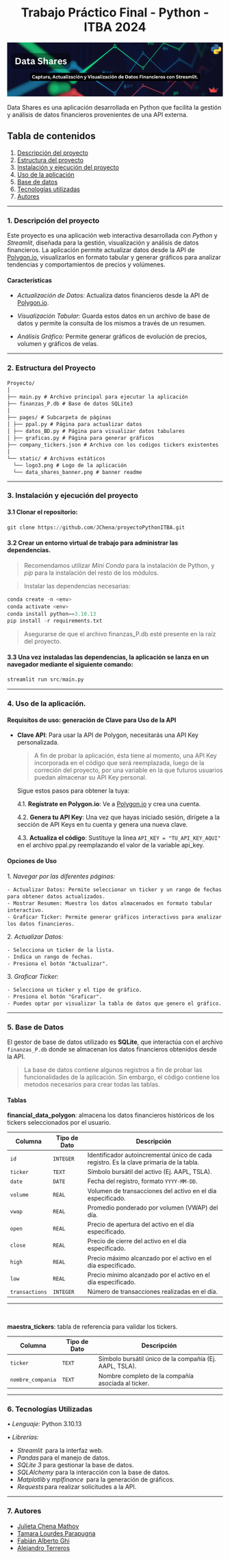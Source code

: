 # <div style="text-align: center"> Trabajo Práctico Final - Python - ITBA 2024 </div>

![Banner](/static/data_shares_banner.png)

Data Shares es una aplicación desarrollada en Python que facilita la gestión y análisis de datos financieros provenientes de una API externa.

## Tabla de contenidos

1. [Descripción del proyecto](#1-descripción-del-proyecto)
2. [Estructura del proyecto](#2-estructura-del-proyecto)
3. [Instalación y ejecución del proyecto](#3-instalación-y-ejecución-del-proyecto)
4. [Uso de la aplicación](#4-uso-de-la-aplicación)
5. [Base de datos](#5-base-de-datos)
6. [Tecnologías utilizadas](#6-tecnologías-utilizadas)
7. [Autores](#7-autores)

---

### 1. Descripción del proyecto

Este proyecto es una aplicación web interactiva desarrollada con _Python_ y _Streamlit_, diseñada para la gestión, visualización y análisis de datos financieros. La aplicación permite actualizar datos desde la API de [Polygon.io](https://polygon.io/), visualizarlos en formato tabular y generar gráficos para analizar tendencias y comportamientos de precios y volúmenes.

#### Características

- ⁠*Actualización de Datos:* Actualiza datos financieros desde la API de [Polygon.io](https://polygon.io/).

- ⁠*Visualización Tabular:* Guarda estos datos en un archivo de base de datos y permite la consulta de los mismos a través de un resumen.

- ⁠*Análisis Gráfico:* Permite generar gráficos de evolución de precios, volumen y gráficos de velas.

---

### 2. Estructura del Proyecto

```⁠
Proyecto/
│
├── main.py # Archivo principal para ejecutar la aplicación
├── finanzas_P.db # Base de datos SQLite3
│
├── pages/ # Subcarpeta de páginas
│ ├── ppal.py # Página para actualizar datos
│ ├── datos_BD.py # Página para visualizar datos tabulares
│ ├── graficas.py # Página para generar gráficos
├── company_tickers.json # Archivo con los codigos tickers existentes
│
└── static/ # Archivos estáticos
  └── logo3.png # Logo de la aplicación
  └── data_shares_banner.png # banner readme
```

---

### 3. Instalación y ejecución del proyecto

#### 3.1⁠ ⁠Clonar el repositorio:

```python
git clone https://github.com/JChena/proyectoPythonITBA.git
```

#### 3.2⁠ Crear un entorno virtual de trabajo para administrar las dependencias.

> Recomendamos utilizar _Mini Conda_ para la instalación de Python, y _pip_ para la instalación del resto de los módulos.

> ⁠Instalar las dependencias necesarias:

```python
conda create -n <env>
conda activate <env>
conda install python==3.10.13
pip install -r requirements.txt
```

> ⁠Asegurarse de que el archivo finanzas_P.db esté presente en la raíz del proyecto.

#### 3.3 Una vez instaladas las dependencias, la aplicación se lanza en un navegador mediante el siguiente comando:

```python
streamlit run src/main.py
```

---

### 4. Uso de la aplicación.

#### Requisitos de uso: generación de Clave para Uso de la API

- **Clave API**: Para usar la API de Polygon, necesitarás una API Key personalizada.

  > A fin de probar la aplicación, ésta tiene al momento, una API Key incorporada en el código que será reemplazada, luego de la correción del proyecto, por una variable en la que futuros usuarios puedan almacenar su API Key personal.

  Sigue estos pasos para obtener la tuya:

  4.1. **Regístrate en Polygon.io**: Ve a [Polygon.io](https://polygon.io/) y crea una cuenta.

  4.2. **Genera tu API Key**: Una vez que hayas iniciado sesión, dirígete a la sección de API Keys en tu cuenta y genera una nueva clave.

  4.3. **Actualiza el código**: Sustituye la línea `API_KEY = "TU_API_KEY_AQUI"` en el archivo ppal.py reemplazando el valor de la variable api_key.

#### Opciones de Uso

1.⁠ ⁠*Navegar por las diferentes páginas:*

    - Actualizar Datos: Permite seleccionar un ticker y un rango de fechas para obtener datos actualizados.
    - Mostrar Resumen: Muestra los datos almacenados en formato tabular interactivo.
    - Graficar Ticker: Permite generar gráficos interactivos para analizar los datos financieros.

2.⁠ ⁠*Actualizar Datos:*

    - Selecciona un ticker de la lista.
    - Indica un rango de fechas.
    - Presiona el botón "Actualizar".

3.⁠ ⁠*Graficar Ticker:*

    - Selecciona un ticker y el tipo de gráfico.
    - Presiona el botón "Graficar".
    - Puedes optar por visualizar la tabla de datos que genero el gráfico.

---

### 5. Base de Datos

El gestor de base de datos utilizado es **SQLite**, que interactúa con el archivo `finanzas_P.db` donde se almacenan los datos financieros obtenidos desde la API.

> La base de datos contiene algunos registros a fin de probar las funcionalidades de la aplicación. Sin embargo, el código contiene los metodos necesarios para crear todas las tablas.

#### Tablas

**financial_data_polygon**: almacena los datos financieros históricos de los tickers seleccionados por el usuario.

| Columna        | Tipo de Dato | Descripción                                                                             |
| -------------- | ------------ | --------------------------------------------------------------------------------------- |
| `id`           | `INTEGER`    | Identificador autoincremental único de cada registro. Es la clave primaria de la tabla. |
| `ticker`       | `TEXT`       | Símbolo bursátil del activo (Ej. AAPL, TSLA).                                           |
| `date`         | `DATE`       | Fecha del registro, formato `YYYY-MM-DD`.                                               |
| `volume`       | `REAL`       | Volumen de transacciones del activo en el día especificado.                             |
| `vwap`         | `REAL`       | Promedio ponderado por volumen (VWAP) del día.                                          |
| `open`         | `REAL`       | Precio de apertura del activo en el día especificado.                                   |
| `close`        | `REAL`       | Precio de cierre del activo en el día especificado.                                     |
| `high`         | `REAL`       | Precio máximo alcanzado por el activo en el día especificado.                           |
| `low`          | `REAL`       | Precio mínimo alcanzado por el activo en el día especificado.                           |
| `transactions` | `INTEGER`    | Número de transacciones realizadas en el día.                                           |

---

<br>

**maestra_tickers**: tabla de referencia para validar los tickers.

| Columna           | Tipo de Dato | Descripción                                             |
| ----------------- | ------------ | ------------------------------------------------------- |
| `ticker`          | `TEXT`       | Símbolo bursátil único de la compañía (Ej. AAPL, TSLA). |
| `nombre_compania` | `TEXT`       | Nombre completo de la compañía asociada al ticker.      |

---

### 6. Tecnologías Utilizadas

•⁠ ⁠*Lenguaje:* Python 3.10.13

•⁠ ⁠*Librerías:*

- *⁠Streamlit* ⁠ para la interfaz web.
- *⁠Pandas* para el manejo de datos.
- _SQLite 3_ para gestionar la base de datos.
- _⁠SQLAlchemy_ para la interacción con la base de datos.
- *⁠Matplotlib* ⁠y *mplfinance* ⁠ para la generación de gráficos.
- *⁠Requests* ⁠para realizar solicitudes a la API.

---

### 7. Autores

- [Julieta Chena Mathov](https://github.com/JChena/)
- [Tamara Lourdes Parapugna](https://github.com/tamaralourdes)
- [Fabián Alberto Ghi](https://github.com/fabianghi)
- [Alejandro Terreros](https://github.com/ale8105)
